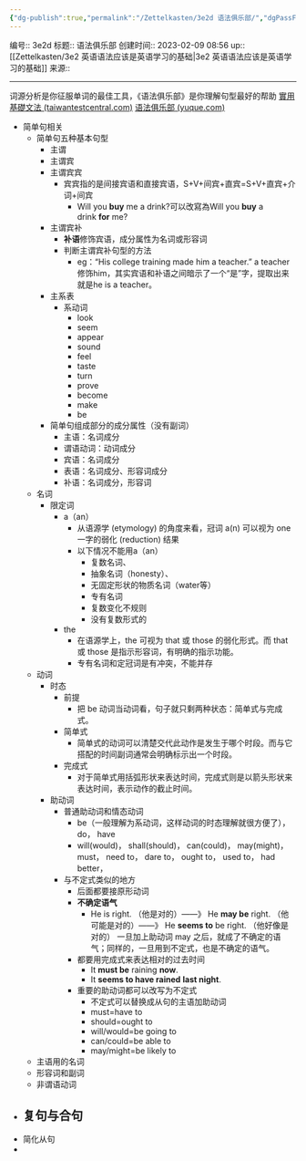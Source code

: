 ```yaml
---
{"dg-publish":true,"permalink":"/Zettelkasten/3e2d 语法俱乐部/","dgPassFrontmatter":true}
---
```


编号:: 3e2d
标题:: 语法俱乐部
创建时间:: 2023-02-09 08:56
up:: [[Zettelkasten/3e2 英语语法应该是英语学习的基础\|3e2 英语语法应该是英语学习的基础]]
来源:: 

---

词源分析是你征服单词的最佳工具，《语法俱乐部》是你理解句型最好的帮助
[實用基礎文法 (taiwantestcentral.com)](http://www.taiwantestcentral.com/grammar/Title.aspx?ID=161)
[语法俱乐部 (yuque.com)](https://www.yuque.com/mahuayun/grammar-club)

- 简单句相关
	- 简单句五种基本句型
		- 主谓
		- 主谓宾
		- 主谓宾宾
			- 宾宾指的是间接宾语和直接宾语，S+V+间宾+直宾=S+V+直宾+介词+间宾
				- Will you **buy** me a drink?可以改寫為Will you **buy** a drink **for** me?
		- 主谓宾补
			- **补语**修饰宾语，成分属性为名词或形容词
			- 判断主谓宾补句型的方法
				- eg：“His college training made him a teacher.”  a teacher修饰him，其实宾语和补语之间暗示了一个“是”字，提取出来就是he is a teacher。
		- 主系表
			- 系动词
				- look
				- seem
				- appear
				- sound
				- feel
				- taste
				- turn
				- prove
				- become
				- make
				- be
		- 简单句组成部分的成分属性（没有副词）
			- 主语：名词成分
			- 谓语动词：动词成分
			- 宾语：名词成分
			- 表语：名词成分、形容词成分
			- 补语：名词成分，形容词
	- 名词
		- 限定词
			- a（an）
				- 从语源学 (etymology) 的角度来看，冠词 a(n) 可以视为 one 一字的弱化 (reduction) 结果
				- 以下情况不能用a（an）
					- 复数名词、
					- 抽象名词（honesty）、
					- 无固定形状的物质名词（water等）
					- 专有名词
					- 复数变化不规则
					- 没有复数形式的
			- the
				- 在语源学上，the 可视为 that 或 those 的弱化形式。而 that 或 those 是指示形容词，有明确的指示功能。
				- 专有名词和定冠词是有冲突，不能并存
	- 动词
		- 时态
			- 前提
				- 把 be 动词当动词看，句子就只剩两种状态：简单式与完成式。
			- 简单式
				- 简单式的动词可以清楚交代此动作是发生于哪个时段。而与它搭配的时间副词通常会明确标示出一个时段。
			- 完成式
				- 对于简单式用括弧形状来表达时间，完成式则是以箭头形状来表达时间，表示动作的截止时间。
		- 助动词
			- 普通助动词和情态动词
				- be（一般理解为系动词，这样动词的时态理解就很方便了）， do， have
				- will(would)， shall(should)， can(could)， may(might)， must， need to， dare to， ought to， used to， had better，
			- 与不定式类似的地方
				- 后面都要接原形动词
				- **不确定语气**
					- He is right. （他是对的）——》 He **may be** right. （他可能是对的）——》 He **seems to** be right. （他好像是对的）   一旦加上助动词 may 之后，就成了不确定的语气；同样的，一旦用到不定式，也是不确定的语气。
				- 都要用完成式来表达相对的过去时间
					- It **must be** raining **now**.
					- It **seems to have rained** **last night**.
				- 重要的助动词都可以改写为不定式
					- 不定式可以替换成从句的主语加助动词
					- must=have to
					- should=ought to
					- will/would=be going to
					- can/could=be able to
					- may/might=be likely to
	- 主语用的名词
	- 形容词和副词
	- 非谓语动词
- 复句与合句
	- 
- 简化从句
- 
